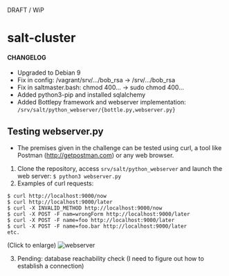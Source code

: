 DRAFT / WiP

# salt-cluster

#### CHANGELOG

- Upgraded to Debian 9
- Fix in config: /vagrant/srv/.../bob_rsa -> /srv/.../bob_rsa
- Fix in saltmaster.bash: chmod 400... -> sudo chmod 400...
- Added python3-pip and installed sqlalchemy
- Added Bottlepy framework and webserver implementation: `/srv/salt/python_webserver/{bottle.py,webserver.py}`

## Testing webserver.py

- The premises given in the challenge can be tested using curl, a tool like Postman (http://getpostman.com) or any web browser.

1. Clone the repository, access `srv/salt/python_webserver` and launch the web server: `$ python3 webserver.py`
2. Examples of curl requests:
```
$ curl http://localhost:9000/now
$ curl http://localhost:9000/later
$ curl -X INVALID_METHOD http://localhost:9000/now
$ curl -X POST -F nam=wrongForm http://localhost:9000/later
$ curl -X POST -F name=foo http://localhost:9000/later
$ curl -X POST -F name=foo.bar http://localhost:9000/later
etc.
```
(Click to enlarge)
![webserver](https://raw.githubusercontent.com/i90rr/salt-cluster/master/extras/webserver.png)

3. Pending: database reachability check (I need to figure out how to establish a connection)
